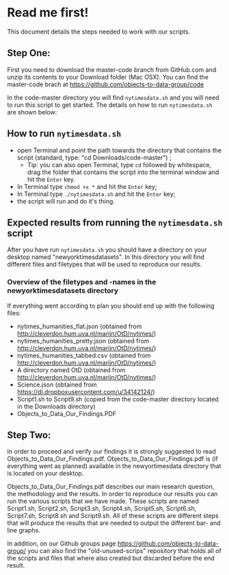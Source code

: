 # Read me first!

This document details the steps needed to work with our scripts.

## Step One:

First you need to download the master-code branch from GitHub.com and unzip its contents to your Download folder (Mac OSX). You can find the master-code brach at https://github.com/objects-to-data-group/code

In the code-master directory you will find `nytimesdata.sh` and you will need to run this script to get started. The details on how to run `nytimesdata.sh` are shown below:

## How to run `nytimesdata.sh`
* open Terminal and point the path towards the directory that contains the script (standard, type: "cd Downloads/code-master") ;
  * Tip: you can also open Terminal, type `cd` followed by whitespace, drag the folder that contains the script into the terminal window and hit the `Enter` key.
* In Terminal type `chmod +x *` and hit the `Enter` key;
* In Terminal type `./nytimesdata.sh` and hit the `Enter` key;
* the script will run and do it's thing.

## Expected results from running the `nytimesdata.sh` script

After you have run `nytimesdata.sh` you should have a directory on your desktop named "newyorktimesdatasets". In this directory you will find different files and filetypes that will be used to reproduce our results. 

### Overview of the filetypes and -names in the newyorktimesdatasets directory 

If everything went according to plan you should end up with the following files:

* nytimes_humanities_flat.json (obtained from http://cleverdon.hum.uva.nl/marijn/OtD/nytimes/)
* nytimes_humanities_pretty.json (obtained from http://cleverdon.hum.uva.nl/marijn/OtD/nytimes/)
* nytimes_humanities_tabbed.csv (obtained from http://cleverdon.hum.uva.nl/marijn/OtD/nytimes/)
* A directory named OtD (obtained from http://cleverdon.hum.uva.nl/marijn/OtD/nytimes/)
* Science.json (obtained from https://dl.dropboxusercontent.com/u/34142124/)
* Script1.sh to Script9.sh (copied from the code-master directory located in the Downloads directory)
* Objects_to_Data_Our_Findings.PDF

## Step Two:

In order to proceed and verify our findings it is strongly suggested to read Objects_to_Data_Our_Findings.pdf. Objects_to_Data_Our_Findings.pdf is (if everything went as planned) available in the newyortimesdata directory that is located on your desktop.

Objects_to_Data_Our_Findings.pdf describes our main research question, the methodology and the results. In order to reproduce our results you can run the various scripts that we have made. These scripts are named Script1.sh, Script2.sh, Script3.sh, Script4.sh, Script5.sh, Script6.sh, Script7.sh, Script8.sh and Script9.sh. All of these scripts are different steps that will produce the results that are needed to output the different bar- and line graphs.

In addition, on our Github groups page https://github.com/objects-to-data-group/ you can also find the "old-unused-scrips" repository that holds all of the scripts and files that where also created but discarded before the end result. 
